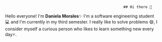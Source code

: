                                                           ## Hi there 👋

Hello everyone! I'm **Daniela Morales**✨
I'm a software engineering student 💻 and I'm currently in my third semester. I really like to solve problems 😄, I consider myself a curious person who likes to learn something new every day⚡.

